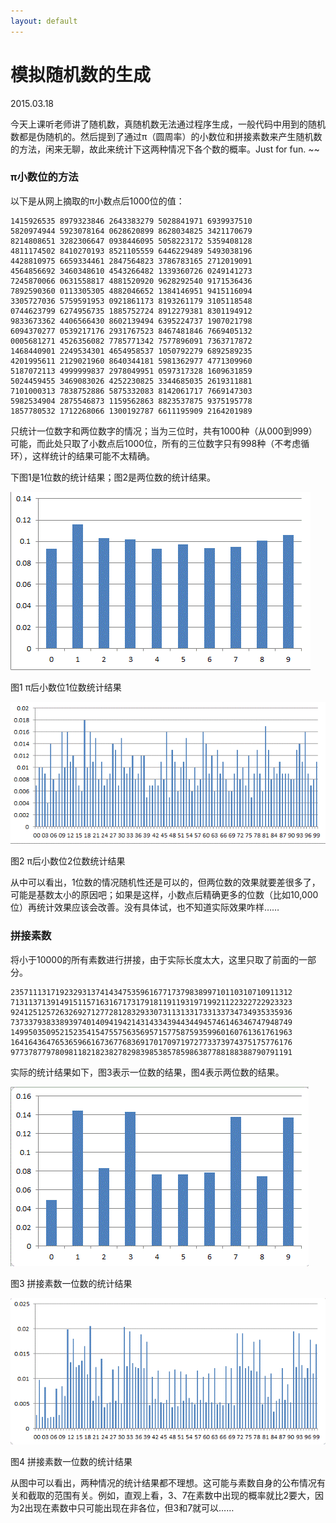 ```yaml
---
layout: default
---
```


# 模拟随机数的生成
2015.03.18

今天上课听老师讲了随机数，真随机数无法通过程序生成，一般代码中用到的随机数都是伪随机的。然后提到了通过π（圆周率）的小数位和拼接素数来产生随机数的方法，闲来无聊，故此来统计下这两种情况下各个数的概率。Just for fun. ~~

### π小数位的方法

以下是从网上摘取的π小数点后1000位的值：
```
1415926535 8979323846 2643383279 5028841971 6939937510
5820974944 5923078164 0628620899 8628034825 3421170679
8214808651 3282306647 0938446095 5058223172 5359408128
4811174502 8410270193 8521105559 6446229489 5493038196
4428810975 6659334461 2847564823 3786783165 2712019091
4564856692 3460348610 4543266482 1339360726 0249141273
7245870066 0631558817 4881520920 9628292540 9171536436
7892590360 0113305305 4882046652 1384146951 9415116094
3305727036 5759591953 0921861173 8193261179 3105118548
0744623799 6274956735 1885752724 8912279381 8301194912
9833673362 4406566430 8602139494 6395224737 1907021798
6094370277 0539217176 2931767523 8467481846 7669405132
0005681271 4526356082 7785771342 7577896091 7363717872
1468440901 2249534301 4654958537 1050792279 6892589235
4201995611 2129021960 8640344181 5981362977 4771309960
5187072113 4999999837 2978049951 0597317328 1609631859
5024459455 3469083026 4252230825 3344685035 2619311881
7101000313 7838752886 5875332083 8142061717 7669147303
5982534904 2875546873 1159562863 8823537875 9375195778
1857780532 1712268066 1300192787 6611195909 2164201989
```

只统计一位数字和两位数字的情况；当为三位时，共有1000种（从000到999）可能，而此处只取了小数点后1000位，所有的三位数字只有998种（不考虑循环），这样统计的结果可能不太精确。

下图1是1位数的统计结果；图2是两位数的统计结果。

![one number of pai](./../images/one-number-of-pai.png?raw=true)

图1 π后小数位1位数统计结果

![two numbers of pai](./../images/two-numbers-of-pai.png?raw=true)

图2 π后小数位2位数统计结果

从中可以看出，1位数的情况随机性还是可以的，但两位数的效果就要差很多了，可能是基数太小的原因吧；如果是这样，小数点后精确更多的位数（比如10,000位）再统计效果应该会改善。没有具体试，也不知道实际效果咋样……

### 拼接素数

将小于10000的所有素数进行拼接，由于实际长度太大，这里只取了前面的一部分。
```
235711131719232931374143475359616771737983899710110310710911312
713113713914915115716316717317918119119319719921122322722923323
924125125726326927127728128329330731131331733133734734935335936
737337938338939740140941942143143343944344945746146346747948749
149950350952152354154755756356957157758759359960160761361761963
164164364765365966167367768369170170971972773373974375175776176
977378779780981182182382782983985385785986387788188388790791191
```

实际的统计结果如下，图3表示一位数的结果，图4表示两位数的结果。

![one-number-of-primes](./../images/one-number-of-primes.png?raw=true)

图3 拼接素数一位数的统计结果

![two-numbers-of-primes](./../images/two-numbers-of-primes.png?raw=true)

图4 拼接素数一位数的统计结果

从图中可以看出，两种情况的统计结果都不理想。这可能与素数自身的公布情况有关和截取的范围有关。例如，直观上看，3、7在素数中出现的概率就比2要大，因为2出现在素数中只可能出现在非各位，但3和7就可以……
